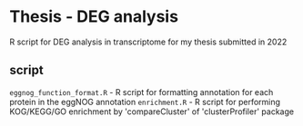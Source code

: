 # Thesis - DEG analysis
R script for DEG analysis in transcriptome for my thesis submitted in 2022

## script
`eggnog_function_format.R` - R script for formatting annotation for each protein in the eggNOG annotation
`enrichment.R` - R script for performing KOG/KEGG/GO enrichment by 'compareCluster' of 'clusterProfiler' package
